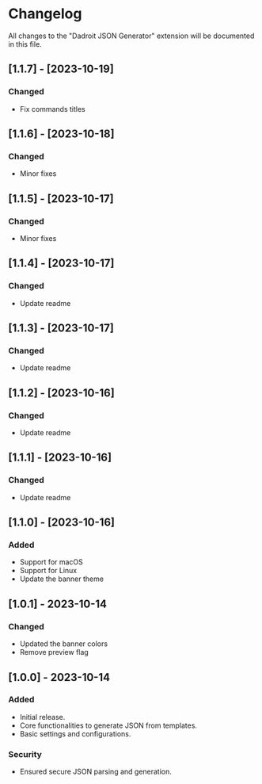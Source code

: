 # Changelog

All changes to the "Dadroit JSON Generator" extension will be documented in this file.

## [1.1.7] - [2023-10-19]

### Changed

- Fix commands titles 

## [1.1.6] - [2023-10-18]

### Changed

- Minor fixes

## [1.1.5] - [2023-10-17]

### Changed

- Minor fixes

## [1.1.4] - [2023-10-17]

### Changed

- Update readme

## [1.1.3] - [2023-10-17]

### Changed

- Update readme

## [1.1.2] - [2023-10-16]

### Changed

- Update readme

## [1.1.1] - [2023-10-16]

### Changed

- Update readme

## [1.1.0] - [2023-10-16]

### Added

- Support for macOS
- Support for Linux
- Update the banner theme 

## [1.0.1] - 2023-10-14

### Changed

- Updated the banner colors
- Remove preview flag   

## [1.0.0] - 2023-10-14

### Added

- Initial release.
- Core functionalities to generate JSON from templates.
- Basic settings and configurations.

### Security

- Ensured secure JSON parsing and generation.
